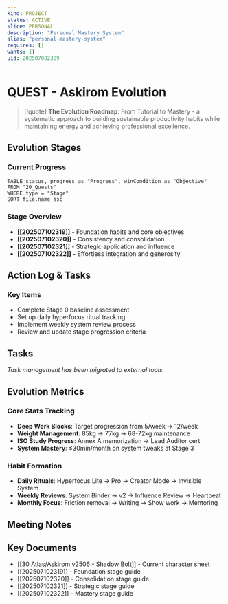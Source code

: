```yaml
---
kind: PROJECT
status: ACTIVE
slice: PERSONAL
description: "Personal Mastery System"
alias: "personal-mastery-system"
requires: []
wants: []
uid: 202507082389
---
```


# QUEST - Askirom Evolution

> [!quote]
> **The Evolution Roadmap**: From Tutorial to Mastery - a systematic approach to building sustainable productivity habits while maintaining energy and achieving professional excellence.

## Evolution Stages

### Current Progress
```dataview
TABLE status, progress as "Progress", winCondition as "Objective"
FROM "20_Quests"
WHERE type = "Stage"
SORT file.name asc
```

### Stage Overview
- **[[202507102319]]** - Foundation habits and core objectives
- **[[202507102320]]** - Consistency and consolidation
- **[[202507102321]]** - Strategic application and influence
- **[[202507102322]]** - Effortless integration and generosity

## Action Log & Tasks

### Key Items
- Complete Stage 0 baseline assessment
- Set up daily hyperfocus ritual tracking
- Implement weekly system review process
- Review and update stage progression criteria

## Tasks

*Task management has been migrated to external tools.*

## Evolution Metrics

### Core Stats Tracking
- **Deep Work Blocks**: Target progression from 5/week → 12/week
- **Weight Management**: 85kg → 77kg → 68-72kg maintenance
- **ISO Study Progress**: Annex A memorization → Lead Auditor cert
- **System Mastery**: ≤30min/month on system tweaks at Stage 3

### Habit Formation
- **Daily Rituals**: Hyperfocus Lite → Pro → Creator Mode → Invisible System
- **Weekly Reviews**: System Binder → v2 → Influence Review → Heartbeat
- **Monthly Focus**: Friction removal → Writing → Show work → Mentoring

## Meeting Notes

## Key Documents
- [[30 Atlas/Askirom v2506 - Shadow Bolt]] - Current character sheet
- [[202507102319]] - Foundation stage guide
- [[202507102320]] - Consolidation stage guide
- [[202507102321]] - Strategic stage guide
- [[202507102322]] - Mastery stage guide

